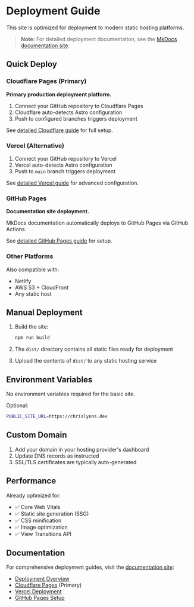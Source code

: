 # Deployment Guide

This site is optimized for deployment to modern static hosting platforms.

> **Note:** For detailed deployment documentation, see the [MkDocs documentation site](https://chrislyons-dev.github.io/home/).

## Quick Deploy

### Cloudflare Pages (Primary)

**Primary production deployment platform.**

1. Connect your GitHub repository to Cloudflare Pages
2. Cloudflare auto-detects Astro configuration
3. Push to configured branches triggers deployment

See [detailed Cloudflare guide](https://chrislyons-dev.github.io/home/deployment/cloudflare/) for full setup.

### Vercel (Alternative)

1. Connect your GitHub repository to Vercel
2. Vercel auto-detects Astro configuration
3. Push to `main` branch triggers deployment

See [detailed Vercel guide](https://chrislyons-dev.github.io/home/deployment/vercel/) for advanced configuration.

### GitHub Pages

**Documentation site deployment.**

MkDocs documentation automatically deploys to GitHub Pages via GitHub Actions.

See [detailed GitHub Pages guide](https://chrislyons-dev.github.io/home/deployment/github-pages/) for setup.

### Other Platforms

Also compatible with:
- Netlify
- AWS S3 + CloudFront
- Any static host

## Manual Deployment

1. Build the site:
   ```bash
   npm run build
   ```

2. The `dist/` directory contains all static files ready for deployment

3. Upload the contents of `dist/` to any static hosting service

## Environment Variables

No environment variables required for the basic site.

Optional:
```bash
PUBLIC_SITE_URL=https://chrislyons.dev
```

## Custom Domain

1. Add your domain in your hosting provider's dashboard
2. Update DNS records as instructed
3. SSL/TLS certificates are typically auto-generated

## Performance

Already optimized for:
- ✅ Core Web Vitals
- ✅ Static site generation (SSG)
- ✅ CSS minification
- ✅ Image optimization
- ✅ View Transitions API

## Documentation

For comprehensive deployment guides, visit the [documentation site](https://chrislyons-dev.github.io/home/):

- [Deployment Overview](https://chrislyons-dev.github.io/home/deployment/overview/)
- [Cloudflare Pages](https://chrislyons-dev.github.io/home/deployment/cloudflare/) (Primary)
- [Vercel Deployment](https://chrislyons-dev.github.io/home/deployment/vercel/)
- [GitHub Pages Setup](https://chrislyons-dev.github.io/home/deployment/github-pages/)
